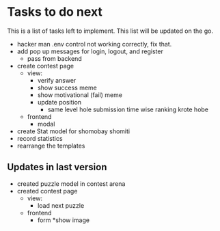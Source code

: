 # Tasks to do next

This is a list of tasks left to implement. This list will be updated on the go.

* hacker man .env control not working correctly, fix that.
* add pop up messages for login, logout, and register 
    * pass from backend
* create contest page 
    * view:
        * verify answer
        * show success meme
        * show motivational (fail) meme
        * update position
            * same level hole submission time wise ranking krote hobe
    * frontend
        * modal
* create Stat model for shomobay shomiti
* record statistics       
* rearrange the templates 
    

## Updates in last version
- created puzzle model in contest arena
- created contest page 
    * view:
        * load next puzzle
    * frontend
        * form
        *show image
